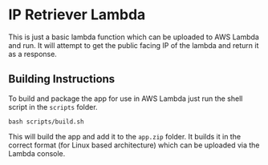 # IP Retriever Lambda

This is just a basic lambda function which can be uploaded to AWS Lambda and run. It will attempt to get the public facing IP of the lambda and return it as a response.

## Building Instructions

To build and package the app for use in AWS Lambda just run the shell script in the `scripts` folder.

```
bash scripts/build.sh
```

This will build the app and add it to the `app.zip` folder. It builds it in the correct format (for Linux based architecture) which can be uploaded via the Lambda console.